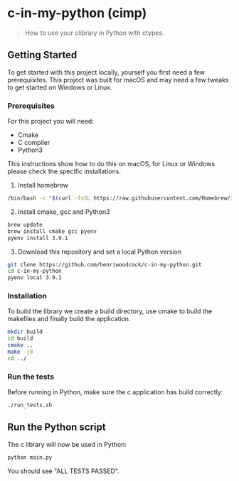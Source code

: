 # c-in-my-python (cimp)

> How to use your clibrary in Python with ctypes.

## Getting Started

To get started with this project locally, yourself you first need a few
prerequisites. This project was built for macOS and may need a few tweaks to
get started on Windows or Linux.

### Prerequisites

For this project you will need:
- Cmake
- C compiler
- Python3

This instructions show how to do this on macOS, for Linux or Windows please
check the specific installations.

1. Install homebrew

```bash
/bin/bash -c "$(curl -fsSL https://raw.githubusercontent.com/Homebrew/install/HEAD/install.sh)"
```

2. Install cmake, gcc and Python3

```bash
brew update
brew install cmake gcc pyenv
pyenv install 3.9.1
```

3. Download this repository and set a local Python version

```bash
git clone https://github.com/henriwoodcock/c-in-my-python.git
cd c-in-my-python
pyenv local 3.9.1
```

### Installation

To build the library we create a build directory, use cmake to build the
makefiles and finally build the application.

```bash
mkdir build
cd build
cmake ..
make -j8
cd ../
```

### Run the tests

Before running in Python, make sure the c application has build correctly:

```bash
./run_tests.sh
```

## Run the Python script

The c library will now be used in Python:

```bash
python main.py
```

You should see "ALL TESTS PASSED".

